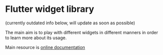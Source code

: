 # Flutter widget library

(currently outdated info below, will update as soon as possible)

The main aim is to play with different widgets in different manners in order to learn more about its usage.

Main resource is [online documentation](https://flutter.dev/docs)
